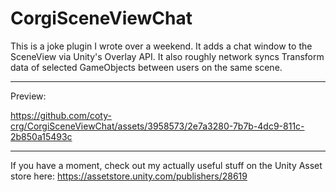 # CorgiSceneViewChat

This is a joke plugin I wrote over a weekend. It adds a chat window to the SceneView via Unity's Overlay API. It also roughly network syncs Transform data of selected GameObjects between users on the same scene. 

---

Preview:

https://github.com/coty-crg/CorgiSceneViewChat/assets/3958573/2e7a3280-7b7b-4dc9-811c-2b850a15493c

---

If you have a moment, check out my actually useful stuff on the Unity Asset store here: https://assetstore.unity.com/publishers/28619
